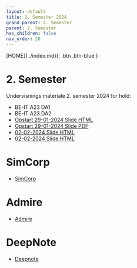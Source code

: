 ```yaml
---
layout: default
title: 2. Semester 2024
grand_parent: 2. Semester
parent: 2. Semester
has_children: false
nav_order: 20
---
```


<span class="fs-1">
[HOME](../index.md){: .btn .btn-blue }
</span>

# 2. Semester
Undervisnings materiale 2. semester 2024 for hold:
- BE-IT A23 DA1
- BE-IT A23 DA2
- [Opstart 29-01-2024 Slide HTML](../slide/Opstart_29012024.html)
- [Opstart 29-01-2024 Slide PDF](../slide/Opstart_29012024.pdf)
- [02-02-2024 Slide HTML](../slide/02022024.html)
- [02-02-2024 Slide HTML](../slide/02022024.pdf)

# SimCorp
- [SimCorp](../simcorp/index.md)

# Admire
- [Admire](../admire/index.md)

# DeepNote
- [Deepnote](../deepnote/index.md)